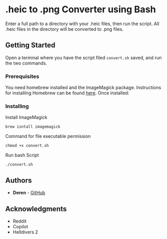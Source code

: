 # .heic to .png Converter using Bash

Enter a full path to a directory with your .heic files, then run the script. All .heic files in the directory will be converted to .png files.

## Getting Started

Open a terminal where you have the script filed `convert.sh` saved, and run the two commands.

### Prerequisites

You need homebrew installed and the ImageMagick package. Instructions for installing Homebrew can be found [here](https://brew.sh/). Once installed:

### Installing

Install ImageMagick

```
brew isntall imagemagick
```

Command for file executable permission

```
chmod +x convert.sh
```

Run bash Script

```
./convert.sh
```

## Authors

* **Deren** - [GitHub](https://github.com/DerenB)

## Acknowledgments

* Reddit
* Copilot
* Helldivers 2

